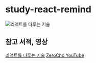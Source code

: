 # study-react-remind


![리액트를 다루는 기술](https://user-images.githubusercontent.com/62634753/132966407-26bc0d58-3b53-4640-b5a7-da0b5cee8625.jpg)

## 참고 서적, 영상
[리액트를 다루는 기술](http://www.kyobobook.co.kr/product/detailViewKor.laf?ejkGb=KOR&mallGb=KOR&barcode=9791160508796&orderClick=LAG&Kc=)
[ZeroCho YouTube](https://www.youtube.com/watch?v=V3QsSrldHqI&list=PLcqDmjxt30RtqbStQqk-eYMK8N-1SYIFn)

